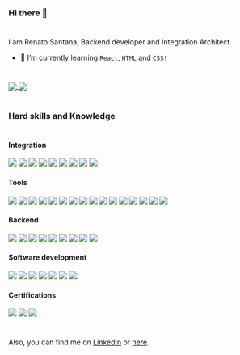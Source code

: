### Hi there 👋
#
I am Renato Santana, Backend developer and Integration Architect.

- 🌱 I’m currently learning `React`, `HTML` and `CSS!`
#

<a href="https://github.com/renatoaps/langs">
  <img align="center" src="https://github-readme-stats.vercel.app/api/top-langs/?username=renatoaps&langs_count=8&theme=dracula" />
</a>
<a href="https://github.com/renatoaps/github-readme-stats">
  <img align="center" src="https://github-readme-stats.vercel.app/api?username=renatoaps&theme=dracula&hide=issues,contribs" />
</a>

#
### Hard skills and Knowledge
#
#### Integration
![](https://img.shields.io/badge/Java-ApacheCamel-informational?style=flat&logo=<LOGO_NAME>&logoColor=white&color=2bbc8a)
![](https://img.shields.io/badge/Java-Camunda-informational?style=flat&logo=<LOGO_NAME>&logoColor=white&color=2bbc8a)
![](https://img.shields.io/badge/Java-IBM(IntegrationBusv10)-informational?style=flat&logo=<LOGO_NAME>&logoColor=white&color=2bbc8a)
![](https://img.shields.io/badge/API-CAAPI(Gateway)-informational?style=flat&logo=<LOGO_NAME>&logoColor=white&color=2bbc8a)
![](https://img.shields.io/badge/API-Apigee-informational?style=flat&logo=<LOGO_NAME>&logoColor=white&color=2bbc8a)
![](https://img.shields.io/badge/Documentation-Swagger-informational?style=flat&logo=<LOGO_NAME>&logoColor=white&color=2bbc8a)
![](https://img.shields.io/badge/Documentation-Confluence-informational?style=flat&logo=<LOGO_NAME>&logoColor=white&color=2bbc8a)
![](https://img.shields.io/badge/Interface-REST-informational?style=flat&logo=<LOGO_NAME>&logoColor=white&color=2bbc8a)
![](https://img.shields.io/badge/Interface-SOAP-informational?style=flat&logo=<LOGO_NAME>&logoColor=white&color=2bbc8a)

#### Tools
![](https://img.shields.io/badge/Tools-Postman-informational?style=flat&logo=<LOGO_NAME>&logoColor=white&color=2bbc8a)
![](https://img.shields.io/badge/Tools-SoapUI-informational?style=flat&logo=<LOGO_NAME>&logoColor=white&color=2bbc8a)
![](https://img.shields.io/badge/Tools-AEM(AdobeExperienceManager)-informational?style=flat&logo=<LOGO_NAME>&logoColor=white&color=2bbc8a)
![](https://img.shields.io/badge/Tools-PowerBI-informational?style=flat&logo=<LOGO_NAME>&logoColor=white&color=2bbc8a)
![](https://img.shields.io/badge/IDE-Intellij-informational?style=flat&logo=<LOGO_NAME>&logoColor=white&color=2bbc8a)
![](https://img.shields.io/badge/IDE-VSCode-informational?style=flat&logo=<LOGO_NAME>&logoColor=white&color=2bbc8a)
![](https://img.shields.io/badge/Logs-Kibana-informational?style=flat&logo=<LOGO_NAME>&logoColor=white&color=2bbc8a)
![](https://img.shields.io/badge/CI/CD-Jenkins-informational?style=flat&logo=<LOGO_NAME>&logoColor=white&color=2bbc8a)
![](https://img.shields.io/badge/CI/CD-Urbancode-informational?style=flat&logo=<LOGO_NAME>&logoColor=white&color=2bbc8a)
![](https://img.shields.io/badge/CI/CD-Openshift-informational?style=flat&logo=<LOGO_NAME>&logoColor=white&color=2bbc8a)
![](https://img.shields.io/badge/CI/CD-Spinnaker-informational?style=flat&logo=<LOGO_NAME>&logoColor=white&color=2bbc8a)
![](https://img.shields.io/badge/Agile-Jira-informational?style=flat&logo=<LOGO_NAME>&logoColor=white&color=2bbc8a)
![](https://img.shields.io/badge/Versioning-Git-informational?style=flat&logo=<LOGO_NAME>&logoColor=white&color=2bbc8a)
![](https://img.shields.io/badge/Versioning-Github-informational?style=flat&logo=<LOGO_NAME>&logoColor=white&color=2bbc8a)
![](https://img.shields.io/badge/Versioning-Gitlab-informational?style=flat&logo=<LOGO_NAME>&logoColor=white&color=2bbc8a)
![](https://img.shields.io/badge/Versioning-Bitbucket-informational?style=flat&logo=<LOGO_NAME>&logoColor=white&color=2bbc8a)

#### Backend
![](https://img.shields.io/badge/Java-8/11-informational?style=flat&logo=<LOGO_NAME>&logoColor=white&color=2bbc8a)
![](https://img.shields.io/badge/Java-ApacheSling-informational?style=flat&logo=<LOGO_NAME>&logoColor=white&color=2bbc8a)
![](https://img.shields.io/badge/Java-SpringBoot-informational?style=flat&logo=<LOGO_NAME>&logoColor=white&color=2bbc8a)
![](https://img.shields.io/badge/Java-REST-informational?style=flat&logo=<LOGO_NAME>&logoColor=white&color=2bbc8a)
![](https://img.shields.io/badge/Java-SOAP-informational?style=flat&logo=<LOGO_NAME>&logoColor=white&color=2bbc8a)
![](https://img.shields.io/badge/Java-Maven-informational?style=flat&logo=<LOGO_NAME>&logoColor=white&color=2bbc8a)
![](https://img.shields.io/badge/Java-Gradle-informational?style=flat&logo=<LOGO_NAME>&logoColor=white&color=2bbc8a)
![](https://img.shields.io/badge/Database-MySQL-informational?style=flat&logo=<LOGO_NAME>&logoColor=white&color=2bbc8a)
![](https://img.shields.io/badge/Database-SQLServer-informational?style=flat&logo=<LOGO_NAME>&logoColor=white&color=2bbc8a)

#### Software development
![](https://img.shields.io/badge/Pattern-TDD-informational?style=flat&logo=<LOGO_NAME>&logoColor=white&color=2bbc8a)
![](https://img.shields.io/badge/Pattern-DDD-informational?style=flat&logo=<LOGO_NAME>&logoColor=white&color=2bbc8a)
![](https://img.shields.io/badge/Pattern-OO-informational?style=flat&logo=<LOGO_NAME>&logoColor=white&color=2bbc8a)
![](https://img.shields.io/badge/Pattern-BDD-informational?style=flat&logo=<LOGO_NAME>&logoColor=white&color=2bbc8a)
![](https://img.shields.io/badge/Pattern-SOLID-informational?style=flat&logo=<LOGO_NAME>&logoColor=white&color=2bbc8a)
![](https://img.shields.io/badge/Java-JUnit-informational?style=flat&logo=<LOGO_NAME>&logoColor=white&color=2bbc8a)
![](https://img.shields.io/badge/Java-Mockito-informational?style=flat&logo=<LOGO_NAME>&logoColor=white&color=2bbc8a)

#### Certifications
![](https://img.shields.io/badge/Google-Apigee(APIEngineer)-informational?style=for-the-badge&logo=appveyor<google>&logoColor=#4285F4&color=2bbc9d)
![](https://img.shields.io/badge/SixSigma-YellowBelt-informational?style=for-the-badge&logo=appveyor=<LOGO_NAME>&logoColor=#4285F4&color=2bbc9d)
![](https://img.shields.io/badge/Scrum-Foundation-informational?style=for-the-badge&logo=appveyor=<LOGO_NAME>&logoColor=#4285F4&color=2bbc9d)

#
Also, you can find me on [LinkedIn](https://www.linkedin.com/in/renato-santana-b197a0171/) or [here](mailto:renatodev@icloud.com).

<!--
**renatoaps/renatoaps** is a ✨ _special_ ✨ repository because its `README.md` (this file) appears on your GitHub profile.

Here are some ideas to get you started:

- 🔭 I’m currently working on ...
- 🌱 I’m currently learning ...
- 👯 I’m looking to collaborate on ...
- 🤔 I’m looking for help with ...
- 💬 Ask me about ...
- 📫 How to reach me: ...
- 😄 Pronouns: ...
- ⚡ Fun fact: ...
-->
